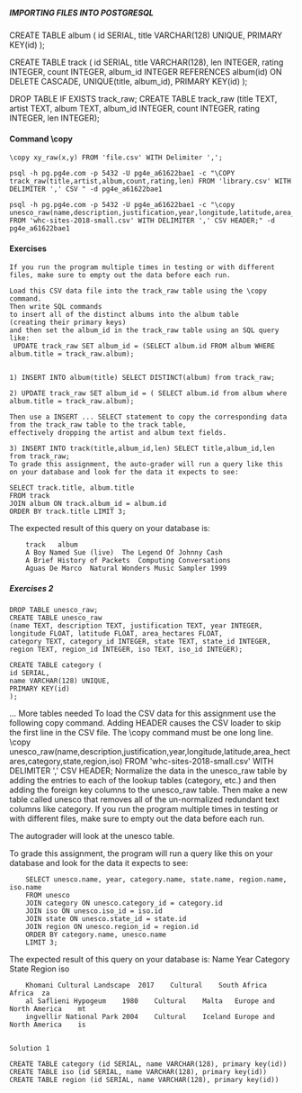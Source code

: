 ##### IMPORTING FILES INTO POSTGRESQL


CREATE TABLE album (
id SERIAL,
title VARCHAR(128) UNIQUE,
PRIMARY KEY(id)
);

CREATE TABLE track (
id SERIAL,
title VARCHAR(128),
len INTEGER, rating INTEGER, count INTEGER,
album_id INTEGER REFERENCES album(id) ON DELETE CASCADE,
UNIQUE(title, album_id),
PRIMARY KEY(id)
);

DROP TABLE IF EXISTS track_raw;
CREATE TABLE track_raw
(title TEXT, artist TEXT, album TEXT, album_id INTEGER,
count INTEGER, rating INTEGER, len INTEGER);


#### Command \copy

    \copy xy_raw(x,y) FROM 'file.csv' WITH Delimiter ',';

    psql -h pg.pg4e.com -p 5432 -U pg4e_a61622bae1 -c "\COPY track_raw(title,artist,album,count,rating,len) FROM 'library.csv' WITH DELIMITER ',' CSV " -d pg4e_a61622bae1

    psql -h pg.pg4e.com -p 5432 -U pg4e_a61622bae1 -c "\copy unesco_raw(name,description,justification,year,longitude,latitude,area_hectares,category,state,region,iso) FROM 'whc-sites-2018-small.csv' WITH DELIMITER ',' CSV HEADER;" -d pg4e_a61622bae1


    
#### Exercises

    If you run the program multiple times in testing or with different files, make sure to empty out the data before each run.
    
    Load this CSV data file into the track_raw table using the \copy command. 
    Then write SQL commands 
    to insert all of the distinct albums into the album table 
    (creating their primary keys)
    and then set the album_id in the track_raw table using an SQL query like:
     UPDATE track_raw SET album_id = (SELECT album.id FROM album WHERE album.title = track_raw.album);
      
 
    1) INSERT INTO album(title) SELECT DISTINCT(album) from track_raw;

    2) UPDATE track_raw SET album_id = ( SELECT album.id from album where album.title = track_raw.album);

    Then use a INSERT ... SELECT statement to copy the corresponding data 
    from the track_raw table to the track table, 
    effectively dropping the artist and album text fields.
    
    3) INSERT INTO track(title,album_id,len) SELECT title,album_id,len from track_raw;
    To grade this assignment, the auto-grader will run a query like this on your database and look for the data it expects to see:
    
    SELECT track.title, album.title
    FROM track
    JOIN album ON track.album_id = album.id
    ORDER BY track.title LIMIT 3;

The expected result of this query on your database is:

        track	album
        A Boy Named Sue (live)	The Legend Of Johnny Cash
        A Brief History of Packets	Computing Conversations
        Aguas De Marco	Natural Wonders Music Sampler 1999


##### Exercises 2

    DROP TABLE unesco_raw;
    CREATE TABLE unesco_raw
    (name TEXT, description TEXT, justification TEXT, year INTEGER,
    longitude FLOAT, latitude FLOAT, area_hectares FLOAT,
    category TEXT, category_id INTEGER, state TEXT, state_id INTEGER,
    region TEXT, region_id INTEGER, iso TEXT, iso_id INTEGER);
    
    CREATE TABLE category (
    id SERIAL,
    name VARCHAR(128) UNIQUE,
    PRIMARY KEY(id)
    );

... More tables needed
To load the CSV data for this assignment use the following copy command. Adding HEADER causes the CSV loader to skip the first line in the CSV file. The \copy command must be one long line.
\copy unesco_raw(name,description,justification,year,longitude,latitude,area_hectares,category,state,region,iso) FROM 'whc-sites-2018-small.csv' WITH DELIMITER ',' CSV HEADER;
Normalize the data in the unesco_raw table by adding the entries to each of the lookup tables (category, etc.) and then adding the foreign key columns to the unesco_raw table. Then make a new table called unesco that removes all of the un-normalized redundant text columns like category.
If you run the program multiple times in testing or with different files, make sure to empty out the data before each run.

The autograder will look at the unesco table.

To grade this assignment, the program will run a query like this on your database and look for the data it expects to see:

        SELECT unesco.name, year, category.name, state.name, region.name, iso.name
        FROM unesco
        JOIN category ON unesco.category_id = category.id
        JOIN iso ON unesco.iso_id = iso.id
        JOIN state ON unesco.state_id = state.id
        JOIN region ON unesco.region_id = region.id
        ORDER BY category.name, unesco.name
        LIMIT 3;

   The expected result of this query on your database is:
   Name	Year	Category	State	Region	iso

        Khomani Cultural Landscape	2017	Cultural	South Africa	Africa	za
        al Saflieni Hypogeum	1980	Cultural	Malta	Europe and North America	mt
        ingvellir National Park	2004	Cultural	Iceland	Europe and North America	is


    Solution 1

    CREATE TABLE category (id SERIAL, name VARCHAR(128), primary key(id))
    CREATE TABLE iso (id SERIAL, name VARCHAR(128), primary key(id))
    CREATE TABLE region (id SERIAL, name VARCHAR(128), primary key(id))
